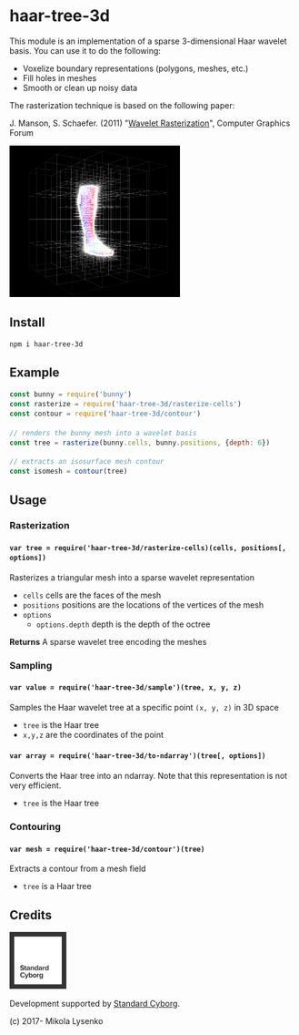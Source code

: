 # haar-tree-3d
This module is an implementation of a sparse 3-dimensional Haar wavelet basis. You can use it to do the following:

* Voxelize boundary representations (polygons, meshes, etc.)
* Fill holes in meshes
* Smooth or clean up noisy data

The rasterization technique is based on the following paper:

J. Manson, S. Schaefer. (2011) "[Wavelet Rasterization](http://josiahmanson.com/research/wavelet_rasterization/)", Computer Graphics Forum

<img width="300px" src="img/screenshot.png" />

## Install

```
npm i haar-tree-3d
```

## Example

```javascript
const bunny = require('bunny')
const rasterize = require('haar-tree-3d/rasterize-cells')
const contour = require('haar-tree-3d/contour')

// renders the bunny mesh into a wavelet basis
const tree = rasterize(bunny.cells, bunny.positions, {depth: 6})

// extracts an isosurface mesh contour
const isomesh = contour(tree)
```

## Usage

### Rasterization

#### `var tree = require('haar-tree-3d/rasterize-cells)(cells, positions[, options])`

Rasterizes a triangular mesh into a sparse wavelet representation

* `cells` cells are the faces of the mesh
* `positions` positions are the locations of the vertices of the mesh
* `options`
    + `options.depth` depth is the depth of the octree

**Returns** A sparse wavelet tree encoding the meshes

### Sampling

#### `var value = require('haar-tree-3d/sample')(tree, x, y, z)`
Samples the Haar wavelet tree at a specific point `(x, y, z)` in 3D space

* `tree` is the Haar tree
* `x,y,z` are the coordinates of the point

#### `var array = require('haar-tree-3d/to-ndarray')(tree[, options])`
Converts the Haar tree into an ndarray.  Note that this representation is not very efficient.

* `tree` is the Haar tree

### Contouring

#### `var mesh = require('haar-tree-3d/contour')(tree)`
Extracts a contour from a mesh field

* `tree` is a Haar tree


## Credits
<img width="100px" src="img/sc.png" />

Development supported by [Standard Cyborg](http://www.standardcyborg.com).

(c) 2017- Mikola Lysenko
